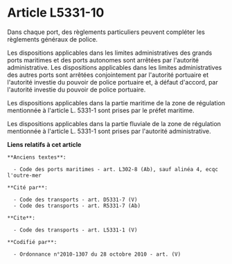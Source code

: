 # Article L5331-10

Dans chaque port, des règlements particuliers peuvent compléter les règlements généraux de police. 

Les dispositions applicables dans les limites administratives des grands ports maritimes et des ports autonomes sont arrêtées
par l'autorité administrative. Les dispositions applicables dans les limites administratives des autres ports sont arrêtées
conjointement par l'autorité portuaire et l'autorité investie du pouvoir de police portuaire et, à défaut d'accord, par
l'autorité investie du pouvoir de police portuaire. 

Les dispositions applicables dans la partie maritime de la zone de régulation mentionnée à l'article L. 5331-1 sont prises
par le préfet maritime. 

Les dispositions applicables dans la partie fluviale de la zone de régulation mentionnée à l'article L. 5331-1 sont prises
par l'autorité administrative.

**Liens relatifs à cet article**

	**Anciens textes**:

	  - Code des ports maritimes - art. L302-8 (Ab), sauf alinéa 4, ecqc l'outre-mer

	**Cité par**:

	  - Code des transports - art. D5331-7 (V)
	  - Code des transports - art. R5331-7 (Ab)

	**Cite**:

	  - Code des transports - art. L5331-1 (V)

	**Codifié par**:

	  - Ordonnance n°2010-1307 du 28 octobre 2010 - art. (V)
